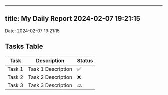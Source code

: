 
---
title: My Daily Report 2024-02-07 19:21:15
---

Date: 2024-02-07 19:21:15

## Tasks Table

| Task | Description | Status |
|------|-------------|--------|
| Task 1 | Task 1 Description | ✅ |
| Task 2 | Task 2 Description | ❌ |
| Task 3 | Task 3 Description | 🔜 |
